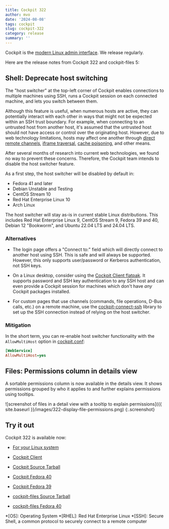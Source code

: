 ```yaml
---
title: Cockpit 322
author: mvo
date: '2024-08-08'
tags: cockpit
slug: cockpit-322
category: release
summary: ''
---
```


Cockpit is the [modern Linux admin interface](https://cockpit-project.org/).
We release regularly.

Here are the release notes from Cockpit 322 and cockpit-files 5:

## Shell: Deprecate host switching

The "host switcher" at the top-left corner of Cockpit enables
connections to multiple machines using SSH, runs a Cockpit session on
each connected machine, and lets you switch between them.

Although this feature is useful, when numerous hosts are active, they
can potentially interact with each other in ways that might not be
expected within an SSH trust boundary. For example, when connecting to
an untrusted host from another host, it's assumed that the untrusted
host should not have access or control over the originating
host. However, due to web technology limitations, hosts may affect one
another through [direct remote
channels](https://issues.redhat.com/browse/COCKPIT-870), [iframe
traversal](https://issues.redhat.com/browse/RHEL-4032), [cache
poisoning](https://issues.redhat.com/browse/RHEL-4037), and other
means.

After several months of research into current web technologies, we
found no way to prevent these concerns. Therefore, the Cockpit team
intends to disable the host switcher feature.

As a first step, the host switcher will be disabled by default in:
- Fedora 41 and later
- Debian Unstable and Testing
- CentOS Stream 10
- Red Hat Enterprise Linux 10
- Arch Linux

The host switcher will stay as-is in current stable Linux
distributions. This includes Red Hat Enterprise Linux 9, CentOS Stream
9, Fedora 39 and 40, Debian 12 "Bookworm", and Ubuntu 22.04 LTS and
24.04 LTS.

### Alternatives

* The login page offers a "Connect to:" field which will directly
  connect to another host using SSH. This is safe and will always be
  supported. However, this only supports user/password or Kerberos
  authentication, not SSH keys.

* On a Linux desktop, consider using the [Cockpit Client
  flatpak](https://flathub.org/apps/details/org.cockpit_project.CockpitClient). It
  supports password and SSH key authentication to any SSH host and can
  even provide a Cockpit session for machines which don't have *any*
  Cockpit packages installed.

* For custom pages that use channels (commands, file operations, D-Bus
  calls, etc.) on a remote machine, use the
  [cockpit-connect-ssh](https://github.com/cockpit-project/cockpit/blob/main/pkg/lib/cockpit-connect-ssh.tsx)
  library to set up the SSH connection instead of relying on the host
  switcher.

### Mitigation

In the short term, you can re-enable host switcher functionality with
the `AllowMultiHost` option in
[cockpit.conf](https://cockpit-project.org/guide/latest/cockpit.conf.5.html):

```ini
[WebService]
AllowMultiHost=yes
```

## Files: Permissions column in details view

A sortable permissions column is now available in the details view. It shows permissions grouped by who it applies to and further explains permissions using tooltips.

![screenshot of files in a detail view with a tooltip to explain permissions]({{ site.baseurl }}/images/322-display-file-permissions.png)
{:.screenshot}


## Try it out

Cockpit 322 is available now:

* [For your Linux system](https://cockpit-project.org/running.html)
* [Cockpit Client](https://flathub.org/apps/details/org.cockpit_project.CockpitClient)

* [Cockpit Source Tarball](https://github.com/cockpit-project/cockpit/releases/tag/322)
* [Cockpit Fedora 40](https://bodhi.fedoraproject.org/updates/FEDORA-2024-2d323b91ba)
* [Cockpit Fedora 39](https://bodhi.fedoraproject.org/updates/FEDORA-2024-1a7bf6c0fb)
* [cockpit-files Source Tarball](https://github.com/cockpit-project/cockpit-files/releases/tag/6)
* [cockpit-files Fedora 40](https://bodhi.fedoraproject.org/updates/FEDORA-2024-2333ef152c)

*[OS]: Operating System
*[RHEL]: Red Hat Enterprise Linux
*[SSH]: Secure Shell, a common protocol to securely connect to a remote computer
